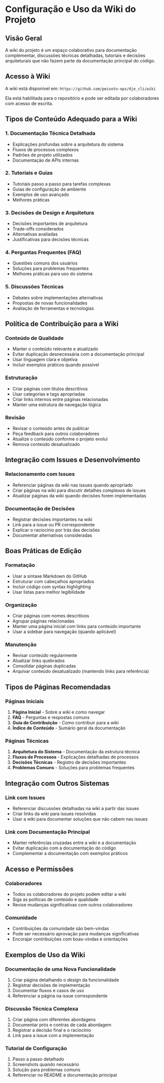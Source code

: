 # Configuração e Uso da Wiki do Projeto

## Visão Geral

A wiki do projeto é um espaço colaborativo para documentação complementar, discussões técnicas detalhadas, tutoriais e decisões arquiteturais que não fazem parte da documentação principal do código.

## Acesso à Wiki

A wiki está disponível em: `https://github.com/peixoto-ops/dje_cli/wiki`

Ela está habilitada para o repositório e pode ser editada por colaboradores com acesso de escrita.

## Tipos de Conteúdo Adequado para a Wiki

### 1. Documentação Técnica Detalhada
- Explicações profundas sobre a arquitetura do sistema
- Fluxos de processos complexos
- Padrões de projeto utilizados
- Documentação de APIs internas

### 2. Tutoriais e Guias
- Tutoriais passo a passo para tarefas complexas
- Guias de configuração de ambiente
- Exemplos de uso avançado
- Melhores práticas

### 3. Decisões de Design e Arquitetura
- Decisões importantes de arquitetura
- Trade-offs considerados
- Alternativas avaliadas
- Justificativas para decisões técnicas

### 4. Perguntas Frequentes (FAQ)
- Questões comuns dos usuários
- Soluções para problemas frequentes
- Melhores práticas para uso do sistema

### 5. Discussões Técnicas
- Debates sobre implementações alternativas
- Propostas de novas funcionalidades
- Avaliação de ferramentas e tecnologias

## Política de Contribuição para a Wiki

### Conteúdo de Qualidade
- Manter o conteúdo relevante e atualizado
- Evitar duplicação desnecessária com a documentação principal
- Usar linguagem clara e objetiva
- Incluir exemplos práticos quando possível

### Estruturação
- Criar páginas com títulos descritivos
- Usar categorias e tags apropriadas
- Criar links internos entre páginas relacionadas
- Manter uma estrutura de navegação lógica

### Revisão
- Revisar o conteúdo antes de publicar
- Peça feedback para outros colaboradores
- Atualize o conteúdo conforme o projeto evolui
- Remova conteúdo desatualizado

## Integração com Issues e Desenvolvimento

### Relacionamento com Issues
- Referenciar páginas da wiki nas issues quando apropriado
- Criar páginas na wiki para discutir detalhes complexos de issues
- Atualizar páginas da wiki quando decisões forem implementadas

### Documentação de Decisões
- Registrar decisões importantes na wiki
- Link para a issue ou PR correspondente
- Explicar o raciocínio por trás das decisões
- Documentar alternativas consideradas

## Boas Práticas de Edição

### Formatação
- Usar a sintaxe Markdown do GitHub
- Estruturar com cabeçalhos apropriados
- Incluir código com syntax highlighting
- Usar listas para melhor legibilidade

### Organização
- Criar páginas com nomes descritivos
- Agrupar páginas relacionadas
- Manter uma página inicial com links para conteúdo importante
- Usar a sidebar para navegação (quando aplicável)

### Manutenção
- Revisar conteúdo regularmente
- Atualizar links quebrados
- Consolidar páginas duplicadas
- Arquivar conteúdo desatualizado (mantendo links para referência)

## Tipos de Páginas Recomendadas

### Páginas Iniciais
1. **Página Inicial** - Sobre a wiki e como navegar
2. **FAQ** - Perguntas e respostas comuns
3. **Guia de Contribuição** - Como contribuir para a wiki
4. **Índice de Conteúdo** - Sumário geral da documentação

### Páginas Técnicas
1. **Arquitetura do Sistema** - Documentação da estrutura técnica
2. **Fluxos de Processos** - Explicações detalhadas de processos
3. **Decisões Técnicas** - Registro de decisões importantes
4. **Problemas Comuns** - Soluções para problemas frequentes

## Integração com Outros Sistemas

### Link com Issues
- Referenciar discussões detalhadas na wiki a partir das issues
- Criar links da wiki para issues resolvidas
- Usar a wiki para documentar soluções que não cabem nas issues

### Link com Documentação Principal
- Manter referências cruzadas entre a wiki e a documentação
- Evitar duplicação com a documentação do código
- Complementar a documentação com exemplos práticos

## Acesso e Permissões

### Colaboradores
- Todos os colaboradores do projeto podem editar a wiki
- Siga as políticas de conteúdo e qualidade
- Revise mudanças significativas com outros colaboradores

### Comunidade
- Contribuições da comunidade são bem-vindas
- Pode ser necessário aprovação para mudanças significativas
- Encorajar contribuições com boas-vindas e orientações

## Exemplos de Uso da Wiki

### Documentação de uma Nova Funcionalidade
1. Criar página detalhando o design da funcionalidade
2. Registrar decisões de implementação
3. Documentar fluxos e casos de uso
4. Referenciar a página na issue correspondente

### Discussão Técnica Complexa
1. Criar página com diferentes abordagens
2. Documentar prós e contras de cada abordagem
3. Registrar a decisão final e o raciocínio
4. Link para a issue com a implementação

### Tutorial de Configuração
1. Passo a passo detalhado
2. Screenshots quando necessário
3. Solução para problemas comuns
4. Referenciar no README e documentação principal